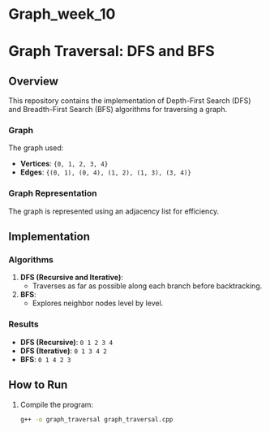 # Graph_week_10
# Graph Traversal: DFS and BFS

## Overview
This repository contains the implementation of Depth-First Search (DFS) and Breadth-First Search (BFS) algorithms for traversing a graph.

### Graph
The graph used:
- **Vertices**: `{0, 1, 2, 3, 4}`
- **Edges**: `{(0, 1), (0, 4), (1, 2), (1, 3), (3, 4)}`

### Graph Representation
The graph is represented using an adjacency list for efficiency.

## Implementation
### Algorithms
1. **DFS (Recursive and Iterative)**:
   - Traverses as far as possible along each branch before backtracking.
2. **BFS**:
   - Explores neighbor nodes level by level.

### Results
- **DFS (Recursive)**: `0 1 2 3 4`
- **DFS (Iterative)**: `0 1 3 4 2`
- **BFS**: `0 1 4 2 3`

## How to Run
1. Compile the program:
   ```bash
   g++ -o graph_traversal graph_traversal.cpp
